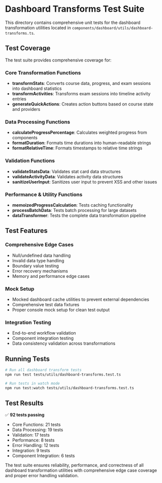 # Dashboard Transforms Test Suite

This directory contains comprehensive unit tests for the dashboard transformation utilities located in `components/dashboard/utils/dashboard-transforms.ts`.

## Test Coverage

The test suite provides comprehensive coverage for:

### Core Transformation Functions
- **transformStats**: Converts course data, progress, and exam sessions into dashboard statistics
- **transformActivities**: Transforms exam sessions into timeline activity entries
- **generateQuickActions**: Creates action buttons based on course state and providers

### Data Processing Functions
- **calculateProgressPercentage**: Calculates weighted progress from components
- **formatDuration**: Formats time durations into human-readable strings
- **formatRelativeTime**: Formats timestamps to relative time strings

### Validation Functions
- **validateStatsData**: Validates stat card data structures
- **validateActivityData**: Validates activity data structures
- **sanitizeUserInput**: Sanitizes user input to prevent XSS and other issues

### Performance & Utility Functions
- **memoizedProgressCalculation**: Tests caching functionality
- **processBatchData**: Tests batch processing for large datasets
- **dataTransformer**: Tests the complete data transformation pipeline

## Test Features

### Comprehensive Edge Cases
- Null/undefined data handling
- Invalid data type handling
- Boundary value testing
- Error recovery mechanisms
- Memory and performance edge cases

### Mock Setup
- Mocked dashboard cache utilities to prevent external dependencies
- Comprehensive test data fixtures
- Proper console mock setup for clean test output

### Integration Testing
- End-to-end workflow validation
- Component integration testing
- Data consistency validation across transformations

## Running Tests

```bash
# Run all dashboard transform tests
npm run test tests/utils/dashboard-transforms.test.ts

# Run tests in watch mode
npm run test:watch tests/utils/dashboard-transforms.test.ts
```

## Test Results

✅ **92 tests passing**
- Core Functions: 21 tests
- Data Processing: 19 tests
- Validation: 17 tests
- Performance: 8 tests
- Error Handling: 12 tests
- Integration: 9 tests
- Component Integration: 6 tests

The test suite ensures reliability, performance, and correctness of all dashboard transformation utilities with comprehensive edge case coverage and proper error handling validation.